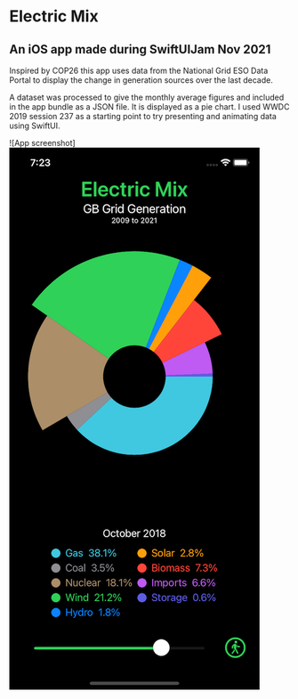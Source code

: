 # Electric Mix

## An iOS app made during SwiftUIJam Nov 2021

Inspired by COP26 this app uses data from the National Grid ESO Data Portal to display the change in generation sources over the last decade.

A dataset was processed to give the monthly average figures and included in the app bundle as a JSON file. It is displayed as a pie chart. I used WWDC 2019 session 237 as a starting point to try presenting and animating data using SwiftUI.

![App screenshot]<img src="https://github.com/christinestanley/ElectricMix/blob/main/screenshot.png?raw=true" width="450">
